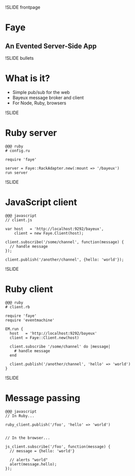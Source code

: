 !SLIDE frontpage
# Faye
## An Evented Server-Side App

!SLIDE bullets
# What is it?

* Simple pub/sub for the web
* Bayeux message broker and client
* For Node, Ruby, browsers

!SLIDE
# Ruby server

    @@@ ruby
    # config.ru
    
    require 'faye'
    
    server = Faye::RackAdapter.new(:mount => '/bayeux')
    run server


!SLIDE
# JavaScript client

    @@@ javascript
    // client.js
    
    var host   = 'http://localhost:9292/bayeux',
        client = new Faye.Client(host);
    
    client.subscribe('/some/channel', function(message) {
      // handle message
    });
    
    client.publish('/another/channel', {hello: 'world'});


!SLIDE
# Ruby client

    @@@ ruby
    # client.rb
    
    require 'faye'
    require 'eventmachine'
    
    EM.run {
      host   = 'http://localhost:9292/bayeux'
      client = Faye::Client.new(host)
      
      client.subscribe '/some/channel' do |message|
        # handle message
      end
      
      client.publish('/another/channel', 'hello' => 'world')
    }


!SLIDE
# Message passing

    @@@ javascript
    // In Ruby...
    
    ruby_client.publish('/foo', 'hello' => 'world')
    
    
    // In the browser...
    
    js_client.subscribe('/foo', function(message) {
      // message = {hello: 'world'}
      
      // alerts "world"
      alert(message.hello);
    });

